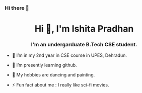 ### Hi there 👋

<h1 align="center">Hi 👋, I'm Ishita Pradhan</h1>
<h3 align="center">I'm an undergarduate B.Tech CSE student.</h3>

- 🔭 I’m in my 2nd year in CSE course in UPES, Dehradun.
- 🌱 I’m presently learning github.
- 💬 My hobbies are dancing and painting.

- ⚡ Fun fact about me :   I really like sci-fi movies.

